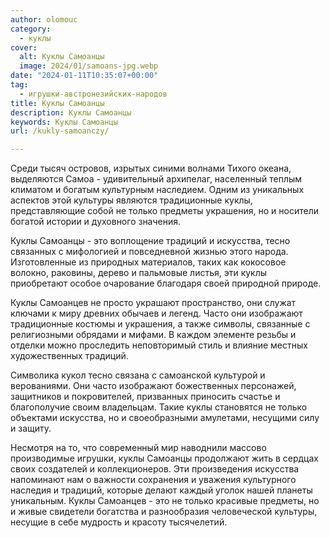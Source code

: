 ```yaml
---
author: olomouc
category:
  - куклы
cover:
  alt: Куклы Самоанцы
  image: 2024/01/samoans-jpg.webp
date: "2024-01-11T10:35:07+00:00"
tag:
  - игрушки-австронезийских-народов
title: Куклы Самоанцы
description: Куклы Самоанцы
keywords: Куклы Самоанцы
url: /kukly-samoanczy/

---
```

Среди тысяч островов, изрытых синими волнами Тихого океана, выделяются Самоа \- удивительный архипелаг, населенный теплым климатом и богатым культурным наследием. Одним из уникальных аспектов этой культуры являются традиционные куклы, представляющие собой не только предметы украшения, но и носители богатой истории и духовного значения.

Куклы Самоанцы \- это воплощение традиций и искусства, тесно связанных с мифологией и повседневной жизнью этого народа. Изготовленные из природных материалов, таких как кокосовое волокно, раковины, дерево и пальмовые листья, эти куклы приобретают особое очарование благодаря своей природной природе.

Куклы Самоанцев не просто украшают пространство, они служат ключами к миру древних обычаев и легенд. Часто они изображают традиционные костюмы и украшения, а также символы, связанные с религиозными обрядами и мифами. В каждом элементе резьбы и отделки можно проследить неповторимый стиль и влияние местных художественных традиций.

Символика кукол тесно связана с самоанской культурой и верованиями. Они часто изображают божественных персонажей, защитников и покровителей, призванных приносить счастье и благополучие своим владельцам. Такие куклы становятся не только объектами искусства, но и своеобразными амулетами, несущими силу и защиту.

Несмотря на то, что современный мир наводнили массово производимые игрушки, куклы Самоанцы продолжают жить в сердцах своих создателей и коллекционеров. Эти произведения искусства напоминают нам о важности сохранения и уважения культурного наследия и традиций, которые делают каждый уголок нашей планеты уникальным. Куклы Самоанцев \- это не только красивые предметы, но и живые свидетели богатства и разнообразия человеческой культуры, несущие в себе мудрость и красоту тысячелетий.
